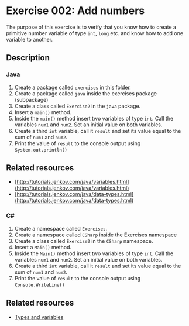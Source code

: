# Exercise 002: Add numbers

The purpose of this exercise is to verify that you know how to create a primitive number variable of type `int`, `long` etc. and know how to add one variable to another.

## Description

### Java

1. Create a package called `exercises` in this folder.
1. Create a package called `java` inside the exercises package (subpackage)
1. Create a class called `Exercise2` in the `java` package.
1. Insert a `main()` method.
1. Inside the `main()` method insert two variables of type `int`. Call the variables `num1` and `num2`. Set an initial value on both variables.
1. Create a third `int` variable, call it `result` and set its value equal to the sum of `num1` and `num2`.
1. Print the value of `result` to the console output using `System.out.println()`

## Related resources

- [http://tutorials.jenkov.com/java/variables.html](http://tutorials.jenkov.com/java/variables.html)
- [http://tutorials.jenkov.com/java/data-types.html](http://tutorials.jenkov.com/java/data-types.html)

### C&#35;

1. Create a namespace called `Exercises`.
1. Create a namespace called `CSharp` inside the Exercises namespace
1. Create a class called `Exercise2` in the `CSharp` namespace.
1. Insert a `Main()` method.
1. Inside the `Main()` method insert two variables of type `int`. Call the variables `num1` and `num2`. Set an initial value on both variables.
1. Create a third `int` variable, call it `result` and set its value equal to the sum of `num1` and `num2`.
1. Print the value of `result` to the console output using `Console.WriteLine()`

## Related resources

- [Types and variables](https://docs.microsoft.com/en-us/dotnet/csharp/tour-of-csharp/types-and-variables)
